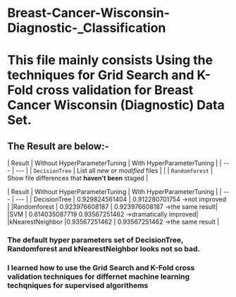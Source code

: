 # Breast-Cancer-Wisconsin-Diagnostic-_Classification

# This file mainly consists Using the techniques for Grid Search and K-Fold cross validation for Breast Cancer Wisconsin (Diagnostic) Data Set.

## The Result are below:-

| Result | Without HyperParameterTuning | With HyperParameterTuning |
| --- | --- |
| `DecisionTree` | List all *new or modified* files | |
| `Randomforest` | Show file differences that **haven't been** staged |

| Result  | Without HyperParameterTuning | With HyperParameterTuning |
| --- | --- |
| DecisionTree |    0.929824561404       |             0.912280701754  →not improved |
|Randomforest   |  0.923976608187         |           0.923976608187   →the same result|
|SVM             | 0.614035087719                    0.93567251462    →dramatically improved|
|kNearestNeighbor |0.93567251462            |         0.93567251462    →the same result |

### The default hyper parameters set of DecisionTree, Randomforest and kNearestNeighbor looks not so bad.


### I learned how to use the Grid Search and K-Fold cross validation techniques for differnet machine learning techqniques for supervised algorithems
